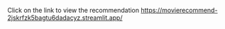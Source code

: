 Click on the link to view the recommendation
https://movierecommend-2jskrfzk5bagtu6dadacyz.streamlit.app/
